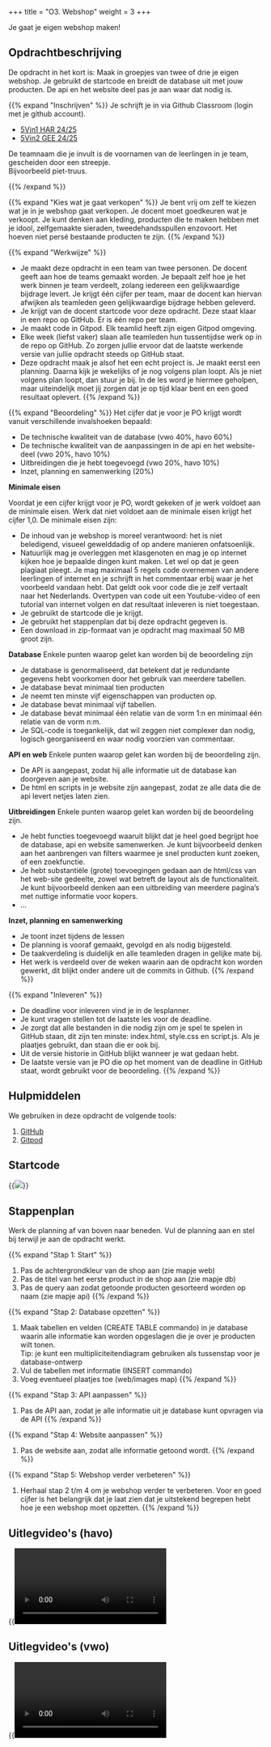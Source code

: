 +++
title = "O3. Webshop"
weight = 3
+++

Je gaat je eigen webshop maken!
<!--more-->

## Opdrachtbeschrijving
De opdracht in het kort is: Maak in groepjes van twee of drie je eigen webshop. Je gebruikt de startcode en breidt de database uit met jouw producten. De api en het website deel pas je aan waar dat nodig is.

{{% expand "Inschrijven" %}}
Je schrijft je in via Github Classroom (login met je github account).
- [5Vin1 HAR 24/25](https://classroom.github.com/a/B5s4VO7U)
- [5Vin2 GEE 24/25](linkontbreektnog)

De teamnaam die je invult is de voornamen van de leerlingen in je team, gescheiden door een streepje.<br>
Bijvoorbeeld piet-truus.
<!--
- [5Hin1 GEE 23/24](https://docs.google.com/spreadsheets/d/1EsvIFBZBIj_rCIfBbCSdRJahlfR1KAar)
- [5Hin2 GEE 23/24](https://docs.google.com/spreadsheets/d/1FlP_s8gsP6oGkh10_TM30z0CrFs7StIl)
- 5Vin1 GEE 23/24 classroom: [https://classroom.github.com/a/ez9tGWqA](https://classroom.github.com/a/4uA-SFwF)
-->
{{% /expand %}}

{{% expand "Kies wat je gaat verkopen" %}}
Je bent vrij om zelf te kiezen wat je in je webshop gaat verkopen. Je docent moet goedkeuren wat je verkoopt. Je kunt denken aan kleding, producten die te maken hebben met je idool, zelfgemaakte sieraden, tweedehandsspullen enzovoort. Het hoeven niet persé bestaande producten te zijn. 
{{% /expand %}}

{{% expand "Werkwijze" %}}
- Je maakt deze opdracht in een team van twee personen. De docent geeft aan hoe de teams gemaakt worden. Je bepaalt zelf hoe je het werk binnen je team verdeelt, zolang iedereen een gelijkwaardige bijdrage levert. Je krijgt één cijfer per team, maar de docent kan hiervan afwijken als teamleden geen gelijkwaardige bijdrage hebben geleverd. 
- Je krijgt van de docent startcode voor deze opdracht. Deze staat klaar in een repo op GitHub. Er is één repo per team. 
- Je maakt code in Gitpod. Elk teamlid heeft zijn eigen Gitpod omgeving.
- Elke week (liefst vaker) slaan alle teamleden hun tussentijdse werk op in de repo op GitHub. Zo zorgen jullie ervoor dat de laatste werkende versie van jullie opdracht steeds op GitHub staat.
- Deze opdracht maak je alsof het een echt project is. Je maakt eerst een planning. Daarna kijk je wekelijks of je nog volgens plan loopt. Als je niet volgens plan loopt, dan stuur je bij. In de les word je hiermee geholpen, maar uiteindelijk moet jij zorgen dat je op tijd klaar bent en een goed resultaat oplevert. 
{{% /expand %}}

{{% expand "Beoordeling" %}}
Het cijfer dat je voor je PO krijgt wordt vanuit verschillende invalshoeken bepaald: 
- De technische kwaliteit van de database (vwo 40%, havo 60%)
- De technische kwaliteit van de aanpassingen in de api en het website-deel (vwo 20%, havo 10%)
- Uitbreidingen die je hebt toegevoegd (vwo 20%, havo 10%)
- Inzet, planning en samenwerking (20%)

**Minimale eisen**

Voordat je een cijfer krijgt voor je PO, wordt gekeken of je werk voldoet aan de minimale eisen. Werk dat niet voldoet aan de minimale eisen krijgt het cijfer 1,0. De minimale eisen zijn:
- De inhoud van je webshop is moreel verantwoord: het is niet beledigend, visueel gewelddadig of op andere manieren onfatsoenlijk.
- Natuurlijk mag je overleggen met klasgenoten en mag je op internet kijken hoe je bepaalde dingen kunt maken. Let wel op dat je geen plagiaat pleegt. Je mag maximaal 5 regels code overnemen van andere leerlingen of internet en je schrijft in het commentaar erbij waar je het voorbeeld vandaan hebt. Dat geldt ook voor code die je zelf vertaalt naar het Nederlands. Overtypen van code uit een Youtube-video of een tutorial van internet volgen en dat resultaat inleveren is niet toegestaan.
- Je gebruikt de startcode die je krijgt.
- Je gebruikt het stappenplan dat bij deze opdracht gegeven is.
- Een download in zip-formaat van je opdracht mag maximaal 50 MB groot zijn.

**Database**
Enkele punten waarop gelet kan worden bij de beoordeling zijn
- Je database is genormaliseerd, dat betekent dat je redundante gegevens hebt voorkomen door het gebruik van meerdere tabellen.
- Je database bevat minimaal tien producten
- Je neemt ten minste vijf eigenschappen van producten op.
- Je database bevat minimaal vijf tabellen.
- Je database bevat minimaal één relatie van de vorm 1:n en minimaal één relatie van de vorm n:m.
- Je SQL-code is toegankelijk, dat wil zeggen niet complexer dan nodig, logisch georganiseerd en waar nodig voorzien van commentaar.

**API en web**
Enkele punten waarop gelet kan worden bij de beoordeling zijn.
- De API is aangepast, zodat hij alle informatie uit de database kan doorgeven aan je website.
- De html en scripts in je website zijn aangepast, zodat ze alle data die de api levert netjes laten zien.

**Uitbreidingen**
Enkele punten waarop gelet kan worden bij de beoordeling zijn.
- Je hebt functies toegevoegd waaruit blijkt dat je heel goed begrijpt hoe de database, api en website samenwerken. Je kunt bijvoorbeeld denken aan het aanbrengen van filters waarmee je snel producten kunt zoeken, of een zoekfunctie.
- Je hebt substantiële (grote) toevoegingen gedaan aan de html/css van het web-site gedeelte, zowel wat betreft de layout als de functionaliteit. Je kunt bijvoorbeeld denken aan een uitbreiding van meerdere pagina’s met nuttige informatie voor kopers.
- … 

**Inzet, planning en samenwerking**
- Je toont inzet tijdens de lessen
- De planning is vooraf gemaakt, gevolgd en als nodig bijgesteld.
- De taakverdeling is duidelijk en alle teamleden dragen in gelijke mate bij.
- Het werk is verdeeld over de weken waarin aan de opdracht kon worden gewerkt, dit blijkt onder andere uit de commits in Github.
{{% /expand %}}

{{% expand "Inleveren" %}}
- De deadline voor inleveren vind je in de lesplanner.
- Je kunt vragen stellen tot de laatste les voor de deadline.
- Je zorgt dat alle bestanden in die nodig zijn om je spel te spelen in GitHub staan, dit zijn ten minste: index.html, style.css en script.js. Als je plaatjes gebruikt, dan staan die er ook bij.
- Uit de versie historie in GitHub blijkt wanneer je wat gedaan hebt.
- De laatste versie van je PO die op het moment van de deadline in GitHub staat, wordt gebruikt voor de beoordeling.
{{% /expand %}}

## Hulpmiddelen
We gebruiken in deze opdracht de volgende tools:
1. [GitHub](/tools/github/)
2. [Gitpod](/tools/gitpod/)

## Startcode
{{<image src="../webshop_github.png" link="https://github.com/emmauscollege/5HV-webshop-template">}}

## Stappenplan
Werk de planning af van boven naar beneden. Vul de planning aan en stel bij terwijl je aan de opdracht werkt.

{{% expand "Stap 1: Start" %}} 
1. Pas de achtergrondkleur van de shop aan (zie mapje web)
2. Pas de titel van het eerste product in de shop aan (zie mapje db)
3. Pas de query aan zodat getoonde producten gesorteerd worden op naam (zie mapje api)
{{% /expand %}}

{{% expand "Stap 2: Database opzetten" %}}
1. Maak tabellen en velden (CREATE TABLE commando) in je database waarin alle informatie kan worden opgeslagen die je over je producten wilt tonen.<br>
Tip: je kunt een multipliciteitendiagram gebruiken als tussenstap voor je database-ontwerp
2. Vul de tabellen met informatie (INSERT commando)
3. Voeg eventueel plaatjes toe (web/images map)
{{% /expand %}}

{{% expand  "Stap 3: API aanpassen" %}} 
1. Pas de API aan, zodat je alle informatie uit je database kunt opvragen via de API
{{% /expand %}}

{{% expand "Stap 4: Website aanpassen" %}}
1. Pas de website aan, zodat alle informatie getoond wordt.
{{% /expand %}}

{{% expand "Stap 5: Webshop verder verbeteren" %}}
1. Herhaal stap 2 t/m 4 om je webshop verder te verbeteren. 
Voor en goed cijfer is het belangrijk dat je laat zien dat je uitstekend begrepen hebt hoe je een webshop moet opzetten.
{{% /expand %}}

## Uitlegvideo's (havo)
{{<video id="PLpTljPS--R5CZQu8A4igpazZsRUEA7NHJ">}}

## Uitlegvideo's (vwo)
{{<video id="PLpTljPS--R5CiJtenJC9FZT7vZcOklU4X">}}
  
